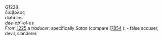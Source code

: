 G1228  
διάβολος  
diabolos  
*dee-ab‘-ol-os*  
From [1225](g1225) a *traducer*; specifically *Satan* (compare
\[[7854](h7854) ): - false accuser, devil, slanderer.  
